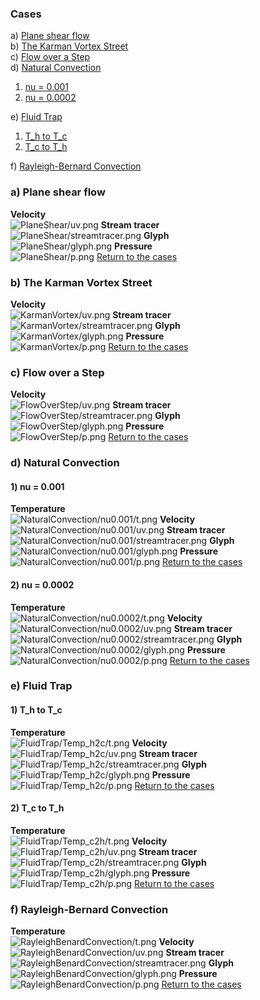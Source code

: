 ### Cases
a) [Plane shear flow](#a-plane-shear-flow)<br>
b) [The Karman Vortex Street](#b-the-karman-vortex-street)<br>
c) [Flow over a Step](#c-flow-over-a-step)<br>
d) [Natural Convection](#d-natural-convection)
1. [nu = 0.001](#1-nu-0001)
2. [nu = 0.0002](#2-nu-00002)

e) [Fluid Trap](#e-fluid-trap) 
1. [T_h to T_c](#1-t_h-to-t_c)
2. [T_c to T_h](#2-t_c-to-t_h)

f) [Rayleigh-Bernard Convection](#f-rayleigh-bernard-convection)

### a) Plane shear flow 
**Velocity**<br>
![PlaneShear/uv.png](./PlaneShear/uv.png)
**Stream tracer**<br>
![PlaneShear/streamtracer.png](./PlaneShear/streamtracer.png)
**Glyph**<br>
![PlaneShear/glyph.png](./PlaneShear/glyph.png)
**Pressure**<br>
![PlaneShear/p.png](./PlaneShear/p.png)
[Return to the cases](#cases)

### b) The Karman Vortex Street
**Velocity**<br>
![KarmanVortex/uv.png](./KarmanVortex/uv.png)
**Stream tracer**<br>
![KarmanVortex/streamtracer.png](./KarmanVortex/streamtracer.png)
**Glyph**<br>
![KarmanVortex/glyph.png](./KarmanVortex/glyph.png)
**Pressure**<br>
![KarmanVortex/p.png](./KarmanVortex/p.png)
[Return to the cases](#cases)

### c) Flow over a Step
**Velocity**<br>
![FlowOverStep/uv.png](./FlowOverStep/uv.png)
**Stream tracer**<br>
![FlowOverStep/streamtracer.png](./FlowOverStep/streamtracer.png)
**Glyph**<br>
![FlowOverStep/glyph.png](./FlowOverStep/glyph.png)
**Pressure**<br>
![FlowOverStep/p.png](./FlowOverStep/p.png)
[Return to the cases](#cases)

### d) Natural Convection
#### 1) nu = 0.001
**Temperature**<br>
![NaturalConvection/nu0.001/t.png](./NaturalConvection/nu0.001/t.png)
**Velocity**<br>
![NaturalConvection/nu0.001/uv.png](./NaturalConvection/nu0.001/uv.png)
**Stream tracer**<br>
![NaturalConvection/nu0.001/streamtracer.png](./NaturalConvection/nu0.001/streamtracer.png)
**Glyph**<br>
![NaturalConvection/nu0.001/glyph.png](./NaturalConvection/nu0.001/glyph.png)
**Pressure**<br>
![NaturalConvection/nu0.001/p.png](./NaturalConvection/nu0.001/p.png)
[Return to the cases](#cases)

#### 2) nu = 0.0002
**Temperature**<br>
![NaturalConvection/nu0.0002/t.png](./NaturalConvection/nu0.0002/t.png)
**Velocity**<br>
![NaturalConvection/nu0.0002/uv.png](./NaturalConvection/nu0.0002/uv.png)
**Stream tracer**<br>
![NaturalConvection/nu0.0002/streamtracer.png](./NaturalConvection/nu0.0002/streamtracer.png)
**Glyph**<br>
![<br>NaturalConvection/nu0.0002/glyph.png](./NaturalConvection/nu0.0002/glyph.png)
**Pressure**<br>
![NaturalConvection/nu0.0002/p.png](./NaturalConvection/nu0.0002/p.png)
[Return to the cases](#cases)

### e) Fluid Trap 
#### 1) T_h to T_c
**Temperature**<br>
![FluidTrap/Temp_h2c/t.png](./FluidTrap/Temp_h2c/t.png)
**Velocity**<br>
![FluidTrap/Temp_h2c/uv.png](./FluidTrap/Temp_h2c/uv.png)
**Stream tracer**<br>
![FluidTrap/Temp_h2c/streamtracer.png](./FluidTrap/Temp_h2c/streamtracer.png)
**Glyph**<br>
![FluidTrap/Temp_h2c/glyph.png](./FluidTrap/Temp_h2c/glyph.png)
**Pressure**<br>
![FluidTrap/Temp_h2c/p.png](./FluidTrap/Temp_h2c/p.png)
[Return to the cases](#cases)

#### 2) T_c to T_h
**Temperature**<br>
![FluidTrap/Temp_c2h/t.png](./FluidTrap/Temp_c2h/t.png)
**Velocity**<br>
![FluidTrap/Temp_c2h/uv.png](./FluidTrap/Temp_c2h/uv.png)
**Stream tracer**<br>
![FluidTrap/Temp_c2h/streamtracer.png](./FluidTrap/Temp_c2h/streamtracer.png)
**Glyph**<br>
![FluidTrap/Temp_c2h/glyph.png](./FluidTrap/Temp_c2h/glyph.png)
**Pressure**<br>
![FluidTrap/Temp_c2h/p.png](./FluidTrap/Temp_c2h/p.png)
[Return to the cases](#cases)

### f) Rayleigh-Bernard Convection
**Temperature**<br>
![RayleighBenardConvection/t.png](./RayleighBenardConvection/t.png)
**Velocity**<br>
![RayleighBenardConvection/uv.png](./RayleighBenardConvection/uv.png)
**Stream tracer**<br>
![RayleighBenardConvection/streamtracer.png](./RayleighBenardConvection/streamtracer.png)
**Glyph**<br>
![RayleighBenardConvection/glyph.png](./RayleighBenardConvection/glyph.png)
**Pressure**<br>
![RayleighBenardConvection/p.png](./RayleighBenardConvection/p.png)
[Return to the cases](#cases)